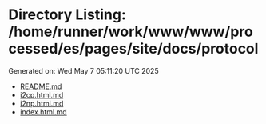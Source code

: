 # Directory Listing: /home/runner/work/www/www/processed/es/pages/site/docs/protocol
Generated on: Wed May  7 05:11:20 UTC 2025

- [README.md](README.md)
- [i2cp.html.md](i2cp.html.md)
- [i2np.html.md](i2np.html.md)
- [index.html.md](index.html.md)
